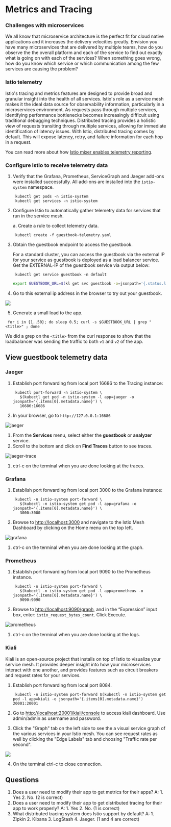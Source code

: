# Metrics and Tracing

### Challenges with microservices

We all know that microservice architecture is the perfect fit for cloud native applications and it increases the delivery velocities greatly. Envision you have many microservices that are delivered by multiple teams, how do you observe the the overall platform and each of the service to find out exactly what is going on with each of the services? When something goes wrong, how do you know which service or which communication among the few services are causing the problem?

### Istio telemetry

Istio's tracing and metrics features are designed to provide broad and granular insight into the health of all services. Istio's role as a service mesh makes it the ideal data source for observability information, particularly in a microservices environment. As requests pass through multiple services, identifying performance bottlenecks becomes increasingly difficult using traditional debugging techniques. Distributed tracing provides a holistic view of requests transiting through multiple services, allowing for immediate identification of latency issues. With Istio, distributed tracing comes by default. This will expose latency, retry, and failure information for each hop in a request.

You can read more about how [Istio mixer enables telemetry reporting](https://istio.io/docs/concepts/policy-and-control/mixer.html).

### Configure Istio to receive telemetry data

1. Verify that the Grafana, Prometheus, ServiceGraph and Jaeger add-ons were installed successfully. All add-ons are installed into the `istio-system` namespace.

   ```text
    kubectl get pods -n istio-system
    kubectl get services -n istio-system
   ```

2. Configure Istio to automatically gather telemetry data for services that run in the service mesh.

   a. Create a rule to collect telemetry data.

   ```text
    kubectl create -f guestbook-telemetry.yaml
   ```

3. Obtain the guestbook endpoint to access the guestbook.

   For a standard cluster, you can access the guestbook via the external IP for your service as guestbook is deployed as a load balancer service. Get the EXTERNAL-IP of the guestbook service via output below:

   ```text
    kubectl get service guestbook -n default
   ```

   ```bash
   export GUESTBOOK_URL=$(kl get svc guestbook -o=jsonpath='{.status.loadBalancer.ingress[0].ip}')
   ```

4.  Go to this external ip address in the browser to try out your guestbook.

![](../.gitbook/assets/browser-app%20%281%29.png)

5. Generate a small load to the app.

```text
 for i in {1..50}; do sleep 0.5; curl -s $GUESTBOOK_URL | grep "<title>" ; done
```

We did a grep on the `<title>` from the curl response to show that the loadbalancer was sending the traffic to both `v1` and `v2` of the app.

## View guestbook telemetry data

### Jaeger

1. Establish port forwarding from local port 16686 to the Tracing instance:

   ```text
    kubectl port-forward -n istio-system \
      $(kubectl get pod -n istio-system -l app=jaeger -o jsonpath='{.items[0].metadata.name}') \
      16686:16686
   ```

2. In your browser, go to `http://127.0.0.1:16686`

![jaeger](../.gitbook/assets/jaegar%20%281%29.png)

1. From the **Services** menu, select either the **guestbook** or **analyzer** service.
2. Scroll to the bottom and click on **Find Traces** button to see traces.

![jaeger-trace](../.gitbook/assets/jaegar-trace%20%281%29.png)

1. ctrl-c on the terminal when you are done looking at the traces.

### Grafana

1. Establish port forwarding from local port 3000 to the Grafana instance:

   ```text
    kubectl -n istio-system port-forward \
      $(kubectl -n istio-system get pod -l app=grafana -o jsonpath='{.items[0].metadata.name}') \
      3000:3000
   ```

2. Browse to [http://localhost:3000](http://localhost:3000) and navigate to the Istio Mesh Dashboard by clicking on the Home menu on the top left.

![grafana](../.gitbook/assets/graphana.png)

1. ctrl-c on the terminal when you are done looking at the graph.

### Prometheus

1. Establish port forwarding from local port 9090 to the Prometheus instance.

   ```text
    kubectl -n istio-system port-forward \
      $(kubectl -n istio-system get pod -l app=prometheus -o jsonpath='{.items[0].metadata.name}') \
      9090:9090
   ```

2. Browse to [http://localhost:9090/graph](http://localhost:9090/graph), and in the “Expression” input box, enter: `istio_request_bytes_count`. Click Execute.

![prometheus](../.gitbook/assets/prometheus%20%281%29.png)

1. ctrl-c on the terminal when you are done looking at the logs.

### Kiali

Kiali is an open-source project that installs on top of Istio to visualize your service mesh. It provides deeper insight into how your microservices interact with one another, and provides features such as circuit breakers and request rates for your services.

1. Establish port forwarding from local port 8084.

   ```text
    kubectl -n istio-system port-forward $(kubectl -n istio-system get pod -l app=kiali -o jsonpath='{.items[0].metadata.name}') 20001:20001
   ```

2. Go to [http://localhost:20001/kiali/console](http://localhost:20001/kiali/console) to access kiali dashboard. Use admin/admin as username and password.
3. Click the "Graph" tab on the left side to see the a visual service graph of the various services in your Istio mesh. You can see request rates as well by clicking the "Edge Labels" tab and choosing "Traffic rate per second".

![](../.gitbook/assets/image.png)

4. On the terminal ctrl-c to close connection.

## Questions

1. Does a user need to modify their app to get metrics for their apps? A: 1. Yes 2. No. \(2 is correct\)
2. Does a user need to modify their app to get distributed tracing for their app to work properly? A: 1. Yes 2. No. \(1 is correct\)
3. What distributed tracing system does Istio support by default? A: 1. Zipkin 2. Kibana 3. LogStash 4. Jaeger. \(1 and 4 are correct\)

